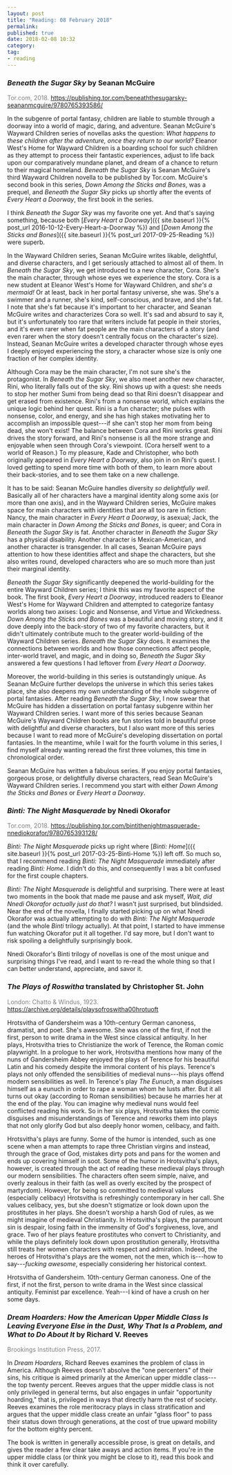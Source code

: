 ```yaml
---
layout: post
title: "Reading: 08 February 2018"
permalink:
published: true
date: 2018-02-08 10:32
category:
tag:
- reading
---
```


### *Beneath the Sugar Sky* by Seanan McGuire

<span style="color: gray;">Tor.com, 2018.</span> <https://publishing.tor.com/beneaththesugarsky-seananmcguire/9780765393586/>

In the subgenre of portal fantasy, children are liable to stumble through a doorway into a world of magic, daring, and adventure. Seanan McGuire's Wayward Children series of novellas asks the question: *What happens to these children after the adventure, once they return to our world?* Eleanor West's Home for Wayward Children is a boarding school for such children as they attempt to process their fantastic experiences, adjust to life back upon our comparatively mundane planet, and dream of a chance to return to their magical homeland. *Beneath the Sugar Sky* is Seanan McGuire's third Wayward Children novella to be published by Tor.com. McGuire's second book in this series, *Down Among the Sticks and Bones*, was a prequel, and *Beneath the Sugar Sky* picks up shortly after the events of *Every Heart a Doorway*, the first book in the series.

I think *Beneath the Sugar Sky* was my favorite one yet. And that's saying something, because both [*Every Heart a Doorway*]({{ site.baseurl }}{% post_url 2016-10-12-Every-Heart-a-Doorway %}) and [*Down Among the Sticks and Bones*]({{ site.baseurl }}{% post_url 2017-09-25-Reading %}) were superb.

In the Wayward Children series, Seanan McGuire writes likable, delightful, and diverse characters, and I get seriously attached to almost all of them. In *Beneath the Sugar Sky*, we get introduced to a new character, Cora. She's the main character, through whose eyes we experience the story. Cora is a new student at Eleanor West's Home for Wayward Children, and *she's a mermaid!* Or at least, back in her portal fantasy universe, she was. She's a swimmer and a runner, she's kind, self-conscious, and brave, and she's fat. I note that she's fat because it's important to her character, and Seanan McGuire writes and characterizes Cora so well. It's sad and absurd to say it, but it's unfortunately too rare that writers include fat people in their stories, and it's even rarer when fat people are the main characters of a story (and even rarer when the story doesn't centrally focus on the character's size). Instead, Seanan McGuire writes a developed character through whose eyes I deeply enjoyed experiencing the story, a character whose size is only one fraction of her complex identity.

Although Cora may be the main character, I'm not sure she's the protagonist. In *Beneath the Sugar Sky*, we also meet another new character, Rini, who literally falls out of the sky. Rini shows up with a quest: she needs to stop her mother Sumi from being dead so that Rini doesn't disappear and get erased from existence. Rini's from a nonsense world, which explains the unique logic behind her quest. Rini is a fun character; she pulses with nonsense, color, and energy, and she has high stakes motivating her to accomplish an impossible quest---if she can't stop her mom from being dead, she won't exist! The balance between Cora and Rini works great. Rini drives the story forward, and Rini's nonsense is all the more strange and enjoyable when seen through Cora's viewpoint. (Cora herself went to a world of Reason.) To my pleasure, Kade and Christopher, who both originally appeared in *Every Heart a Doorway*, also join in on Rini's quest. I loved getting to spend more time with both of them, to learn more about their back-stories, and to see them take on a new challenge.

It has to be said: Seanan McGuire handles diversity *so delightfully well*. Basically all of her characters have a marginal identity along some axis (or more than one axis), and in the Wayward Children series, McGuire makes space for main characters with identities that are all too rare in fiction: Nancy, the main character in *Every Heart a Doorway*, is asexual; Jack, the main character in *Down Among the Sticks and Bones*, is queer; and Cora in *Beneath the Sugar Sky* is fat. Another character in *Beneath the Sugar Sky* has a physical disability. Another character is Mexican-American, and another character is transgender. In all cases, Seanan McGuire pays attention to how these identities affect and shape the characters, but she also writes round, developed characters who are so much more than just their marginal identity.

*Beneath the Sugar Sky* significantly deepened the world-building for the entire Wayward Children series; I think this was my favorite aspect of the book. The first book, *Every Heart a Doorway*, introduced readers to Eleanor West's Home for Wayward Children and attempted to categorize fantasy worlds along two axises: Logic and Nonsense, and Virtue and Wickedness. *Down Among the Sticks and Bones* was a beautiful and moving story, and it dove deeply into the back-story of two of my favorite characters, but it didn't ultimately contribute much to the greater world-building of the Wayward Children series. *Beneath the Sugar Sky* does. It examines the connections between worlds and how those connections affect people, inter-world travel, and magic, and in doing so, *Beneath the Sugar Sky* answered a few questions I had leftover from *Every Heart a Doorway*.

Moreover, the world-building in this series is outstandingly unique. As Seanan McGuire further develops the universe in which this series takes place, she also deepens my own understanding of the whole subgenre of portal fantasies. After reading *Beneath the Sugar Sky*, I now swear that McGuire has hidden a dissertation on portal fantasy subgenre within her Wayward Children series. I want more of this series because Seanan McGuire's Wayward Children books are fun stories told in beautiful prose with delightful and diverse characters, but I also want more of this series because I want to read more of McGuire's developing dissertation on portal fantasies. In the meantime, while I wait for the fourth volume in this series, I find myself already wanting reread the first three volumes, this time in chronological order.

Seanan McGuire has written a fabulous series. If you enjoy portal fantasies, gorgeous prose, or delightfully diverse characters, read Sean McGuire's Wayward Children series. I recommend you start with either *Down Among the Sticks and Bones* or *Every Heart a Doorway*.

### *Binti: The Night Masquerade* by Nnedi Okorafor

<span style="color: gray;">Tor.com, 2018.</span>  <https://publishing.tor.com/bintithenightmasquerade-nnediokorafor/9780765393128/>

*Binti: The Night Masquerade* picks up right where [*Binti: Home*]({{ site.baseurl }}{% post_url 2017-03-25-Binti-Home %}) left off. So much so, that I recommend reading *Binti: The Night Masquerade* immediately after reading *Binti: Home*. I didn't do this, and consequently I was a bit confused for the first couple chapters.

*Binti: The Night Masquerade* is delightful and surprising. There were at least two moments in the book that made me pause and ask myself, *Wait, did Nnedi Okorafor actually just do that?* I wasn't just surprised, but blindsided. Near the end of the novella, I finally started picking up on what Nnedi Okorafor was actually attempting to do with *Binti: The Night Masquerade* (and the whole *Binti* trilogy actually). At that point, I started to have immense fun watching Okorafor put it all together. I'd say more, but I don't want to risk spoiling a delightfully surprisingly book.

Nnedi Okorafor's Binti trilogy of novellas is one of the most unique and surprising things I've read, and I want to re-read the whole thing so that I can better understand, appreciate, and savor it.

### *The Plays of Roswitha* translated by Christopher St. John

<span style="color: gray;">London: Chatto & Windus, 1923.</span> <https://archive.org/details/playsofroswitha00hrotuoft>

Hrotsvitha of Gandersheim was a 10th-century German canoness, dramatist, and poet. She's awesome. She was one of the first, if not the first, person to write drama in the West since classical antiquity. In her plays, Hrotsvitha tries to Christianize the work of Terence, the Roman comic playwright. In a prologue to her work, Hrotsvitha mentions how many of the nuns of Gandersheim Abbey enjoyed the plays of Terence for his beautiful Latin and his comedy despite the immoral content of his plays. Terence's plays not only offended the sensibilities of medieval nuns---his plays offend modern sensibilities as well. In Terence's play *The Eunuch*, a man disguises himself as a eunuch in order to rape a woman whom he lusts after. But it all turns out okay (according to Roman sensibilities) because he marries her at the end of the play. You can imagine why medieval nuns would feel conflicted reading his work. So in her six plays, Hrotsvitha takes the comic disguises and misunderstandings of Terence and reworks them into plays that not only glorify God but also deeply honor women, celibacy, and faith.

Hrotsvitha's plays are funny. Some of the humor is intended, such as one scene when a man attempts to rape three Christian virgins and instead, through the grace of God, mistakes dirty pots and pans for the women and ends up covering himself in soot. Some of the humor in Hrotsvitha's plays, however, is created through the act of reading these medieval plays through our modern sensibilities. The characters often seem simple, naive, and overly zealous in their faith (as well as overly excited by the prospect of martyrdom). However, for being so committed to medieval values (especially celibacy) Hrotsvitha is refreshingly contemporary in her call. She values celibacy, yes, but she doesn't stigmatize or look down upon the prostitutes in her plays. She doesn't worship a harsh God of rules, as we might imagine of medieval Christianity. In Hrotsvitha's plays, the paramount sin is despair, losing faith in the immensity of God's forgiveness, love, and grace. Two of her plays feature prostitutes who convert to Christianity, and while the plays definitely look down upon prostitution generally, Hrotsvitha still treats her women characters with respect and admiration. Indeed, the heroes of Hrotsvitha's plays are the women, not the men, which is---how to say---*fucking awesome*, especially considering her historical context.

Hrotsvitha of Gandersheim. 10th-century German canoness. One of the first, if not the first, person to write drama in the West since classical antiquity. Feminist par excellence. Yeah---I kind of have a crush on her some days.

### *Dream Hoarders: How the American Upper Middle Class Is Leaving Everyone Else in the Dust, Why That Is a Problem, and What to Do About It* by Richard V. Reeves

<p style="color: gray;">Brookings Institution Press, 2017.</p>

In *Dream Hoarders*, Richard Reeves examines the problem of class in America. Although Reeves doesn't absolve the "one percenters" of their sins, his critique is aimed primarily at the American upper middle class---the top twenty percent. Reeves argues that the upper middle class is not only privileged in general terms, but also engages in unfair "opportunity hoarding," that is, privileged in ways that directly harm the rest of society. Reeves examines the role meritocracy plays in class stratification and argues that the upper middle class create an unfair "glass floor" to pass their status down through generations, at the cost of true upward mobility for the bottom eighty percent.

The book is written in generally accessible prose, is great on details, and gives the reader a few clear take aways and action items. If you're in the upper middle class (or think you might be close to it), read this book and think it over carefully.
